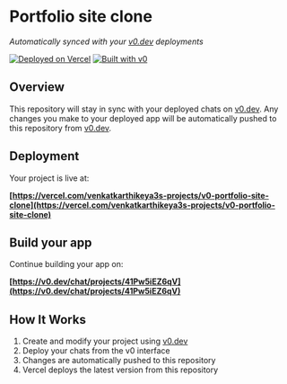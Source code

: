 # Portfolio site clone

*Automatically synced with your [v0.dev](https://v0.dev) deployments*

[![Deployed on Vercel](https://img.shields.io/badge/Deployed%20on-Vercel-black?style=for-the-badge&logo=vercel)](https://vercel.com/venkatkarthikeya3s-projects/v0-portfolio-site-clone)
[![Built with v0](https://img.shields.io/badge/Built%20with-v0.dev-black?style=for-the-badge)](https://v0.dev/chat/projects/41Pw5iEZ6qV)

## Overview

This repository will stay in sync with your deployed chats on [v0.dev](https://v0.dev).
Any changes you make to your deployed app will be automatically pushed to this repository from [v0.dev](https://v0.dev).

## Deployment

Your project is live at:

**[https://vercel.com/venkatkarthikeya3s-projects/v0-portfolio-site-clone](https://vercel.com/venkatkarthikeya3s-projects/v0-portfolio-site-clone)**

## Build your app

Continue building your app on:

**[https://v0.dev/chat/projects/41Pw5iEZ6qV](https://v0.dev/chat/projects/41Pw5iEZ6qV)**

## How It Works

1. Create and modify your project using [v0.dev](https://v0.dev)
2. Deploy your chats from the v0 interface
3. Changes are automatically pushed to this repository
4. Vercel deploys the latest version from this repository